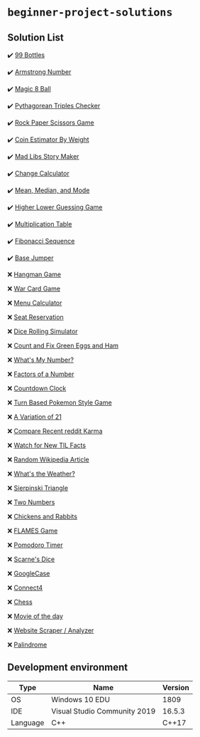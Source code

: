# `beginner-project-solutions`

## Solution List

:heavy_check_mark: [99 Bottles](cpp/99_bottles.cpp)

:heavy_check_mark: [Armstrong Number](cpp/armstrong_number.cpp)

:heavy_check_mark: [Magic 8 Ball](cpp/magic_8_ball.cpp)

:heavy_check_mark: [Pythagorean Triples Checker](cpp/pythagorean_triples_checker.cpp)

:heavy_check_mark: [Rock Paper Scissors Game](cpp/rock_paper_scissors_game.cpp)

:heavy_check_mark: [Coin Estimator By Weight](cpp/coin_estimator_by_weight.cpp)

:heavy_check_mark: [Mad Libs Story Maker](cpp/mad_libs_story_maker.cpp)

:heavy_check_mark: [Change Calculator](cpp/change_calculator.cpp)

:heavy_check_mark: [Mean, Median, and Mode](cpp/mean_median_and_mode.cpp)

:heavy_check_mark: [Higher Lower Guessing Game](cpp/higher_lower_guessing_game.cpp)

:heavy_check_mark: [Multiplication Table](cpp/multiplication_table.cpp)

:heavy_check_mark: [Fibonacci Sequence](cpp/fibonacci_sequence.cpp)

:heavy_check_mark: [Base Jumper](cpp/base_jumper.cpp)

:x: [Hangman Game](#hangman-game)

:x: [War Card Game](#war-card-game)

:x: [Menu Calculator](#menu-calculator)

:x: [Seat Reservation](#seat-reservation)

:x: [Dice Rolling Simulator](#dice-rolling-simulator)

:x: [Count and Fix Green Eggs and Ham](#count-and-fix-green-eggs-and-ham)

:x: [What's My Number?](#whats-my-number)

:x: [Factors of a Number](#factors-of-a-number)

:x: [Countdown Clock](#countdown-clock)

:x: [Turn Based Pokemon Style Game](#turn-based-pokemon-style-game)

:x: [A Variation of 21](#a-variation-of-21)

:x: [Compare Recent reddit Karma](#compare-recent-reddit-karma)

:x: [Watch for New TIL Facts](#watch-for-new-til-facts)

:x: [Random Wikipedia Article](#random-wikipedia-article)

:x: [What's the Weather?](#whats-the-weather)

:x: [Sierpinski Triangle](#sierpinski-triangle)

:x: [Two Numbers](#two-numbers)

:x: [Chickens and Rabbits](#chickens-and-rabbits)

:x: [FLAMES Game](#FLAMES-Game)

:x: [Pomodoro Timer](#Pomodoro-Timer)

:x: [Scarne's Dice](#scarnes-dice)

:x: [GoogleCase](#GoogleCase)

:x: [Connect4](#Connect4)

:x: [Chess](#ChessGame)

:x: [Movie of the day](#movie-of-the-day)

:x: [Website Scraper / Analyzer](#website-scraper--analyzer)

:x: [Palindrome](#palindrome)

## Development environment

| Type     | Name                         | Version |
| -------- | ---------------------------- | ------- |
| OS       | Windows 10 EDU               | 1809    |
| IDE      | Visual Studio Community 2019 | 16.5.3  |
| Language | C++                          | C++17   |
